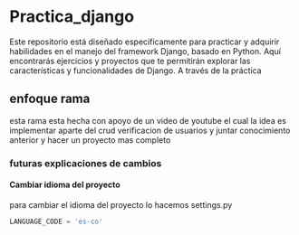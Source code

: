 # Practica_django
Este repositorio está diseñado específicamente para practicar y adquirir habilidades en el manejo del framework Django, basado en Python. Aquí encontrarás ejercicios y proyectos que te permitirán explorar las características y funcionalidades de Django. A través de la práctica

## enfoque rama
esta rama esta hecha con apoyo de un video de youtube el cual la idea es implementar aparte del crud verificacion de usuarios y juntar conocimiento anterior y hacer un proyecto mas completo

### futuras explicaciones de cambios

#### Cambiar idioma del proyecto
para cambiar el idioma del proyecto lo hacemos settings.py

```python
LANGUAGE_CODE = 'es-co'
```